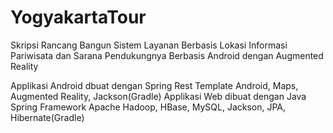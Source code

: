 YogyakartaTour
==============

Skripsi Rancang Bangun Sistem Layanan Berbasis Lokasi Informasi Pariwisata dan Sarana Pendukungnya Berbasis Android dengan Augmented Reality

Applikasi Android dbuat dengan Spring Rest Template Android, Maps, Augmented Reality, Jackson(Gradle)
Applikasi Web dibuat dengan Java Spring Framework Apache Hadoop, HBase, MySQL, Jackson, JPA, Hibernate(Gradle)
